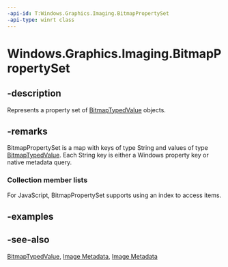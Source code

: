 ```yaml
---
-api-id: T:Windows.Graphics.Imaging.BitmapPropertySet
-api-type: winrt class
---
```


<!-- Class syntax.
public class BitmapPropertySet : Windows.Foundation.Collections.IIterable<Windows.Foundation.Collections.IKeyValuePair<System.String, Windows.Graphics.Imaging.BitmapTypedValue>>, Windows.Foundation.Collections.IMap<System.String, Windows.Graphics.Imaging.BitmapTypedValue>
-->

# Windows.Graphics.Imaging.BitmapPropertySet

## -description
Represents a property set of [BitmapTypedValue](bitmaptypedvalue.md) objects.

## -remarks
BitmapPropertySet is a map with keys of type String and values of type [BitmapTypedValue](bitmaptypedvalue.md). Each String key is either a Windows property key or native metadata query.

### Collection member lists

For JavaScript, BitmapPropertySet supports using an index to access items.

## -examples

## -see-also
[BitmapTypedValue](bitmaptypedvalue.md), [Image Metadata](https://msdn.microsoft.com/library/d5d98044-7221-4c2a-9724-56e59f341ab0), [Image Metadata](https://msdn.microsoft.com/library/d5d98044-7221-4c2a-9724-56e59f341ab0)
